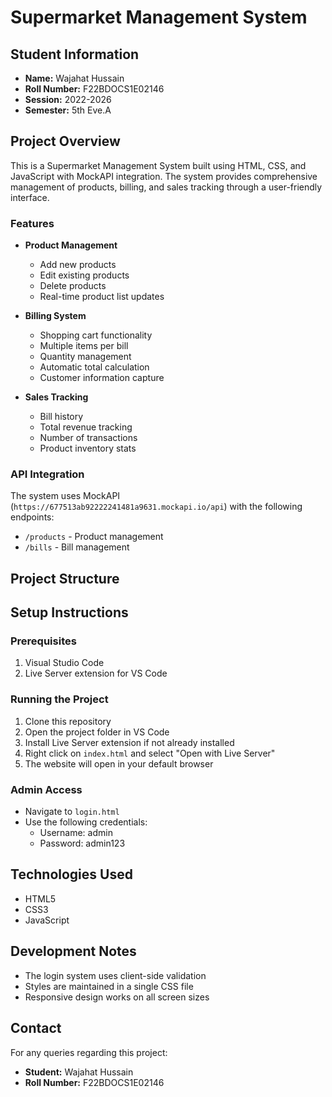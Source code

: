 # Supermarket Management System

## Student Information

- **Name:** Wajahat Hussain
- **Roll Number:** F22BDOCS1E02146
- **Session:** 2022-2026
- **Semester:** 5th Eve.A

## Project Overview

This is a Supermarket Management System built using HTML, CSS, and JavaScript with MockAPI integration. The system provides comprehensive management of products, billing, and sales tracking through a user-friendly interface.

### Features

- **Product Management**

  - Add new products
  - Edit existing products
  - Delete products
  - Real-time product list updates

- **Billing System**

  - Shopping cart functionality
  - Multiple items per bill
  - Quantity management
  - Automatic total calculation
  - Customer information capture

- **Sales Tracking**
  - Bill history
  - Total revenue tracking
  - Number of transactions
  - Product inventory stats

### API Integration

The system uses MockAPI (`https://677513ab92222241481a9631.mockapi.io/api`) with the following endpoints:

- `/products` - Product management
- `/bills` - Bill management

## Project Structure

## Setup Instructions

### Prerequisites

1. Visual Studio Code
2. Live Server extension for VS Code

### Running the Project

1. Clone this repository
2. Open the project folder in VS Code
3. Install Live Server extension if not already installed
4. Right click on `index.html` and select "Open with Live Server"
5. The website will open in your default browser

### Admin Access

- Navigate to `login.html`
- Use the following credentials:
  - Username: admin
  - Password: admin123

## Technologies Used

- HTML5
- CSS3
- JavaScript

## Development Notes

- The login system uses client-side validation
- Styles are maintained in a single CSS file
- Responsive design works on all screen sizes

## Contact

For any queries regarding this project:

- **Student:** Wajahat Hussain
- **Roll Number:** F22BDOCS1E02146
